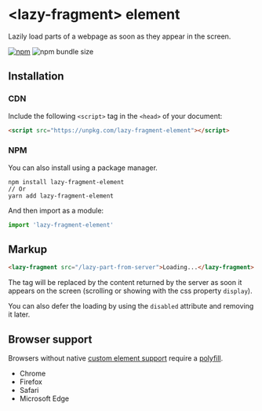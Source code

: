 # &lt;lazy-fragment&gt; element

Lazily load parts of a webpage as soon as they appear in the screen.

[![npm](https://img.shields.io/npm/v/lazy-fragment-element)](https://www.npmjs.com/package/lazy-fragment-element)
![npm bundle size](https://img.shields.io/bundlephobia/minzip/lazy-fragment-element)

## Installation

### CDN

Include the following `<script>` tag in the `<head>` of your document:

``` html
<script src="https://unpkg.com/lazy-fragment-element"></script>
```

### NPM

You can also install using a package manager.

```
npm install lazy-fragment-element
// Or
yarn add lazy-fragment-element
```

And then import as a module:

```js
import 'lazy-fragment-element'
```

## Markup

```html
<lazy-fragment src="/lazy-part-from-server">Loading...</lazy-fragment>
```

The tag will be replaced by the content returned by the server as soon it appears on the screen (scrolling or showing with the css property `display`).

You can also defer the loading by using the `disabled` attribute and removing it later.

## Browser support

Browsers without native [custom element support](https://caniuse.com/#feat=custom-elementsv1) require a [polyfill](https://github.com/webcomponents/custom-elements).

- Chrome
- Firefox
- Safari
- Microsoft Edge
